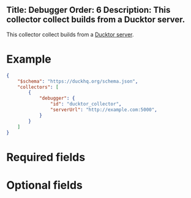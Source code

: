 Title: Debugger
Order: 6
Description: This collector collect builds from a Ducktor server.
---

This collector collect builds from a
[Ducktor server](https://github.com/duckhq/ducktor).

# Example

```json
{
    "$schema": "https://duckhq.org/schema.json",
    "collectors": [
        {
            "debugger": {
                "id": "ducktor_collector",
                "serverUrl": "http://example.com:5000",
            }
        }
    ]
}
```

# Required fields

<?# JsonSchema type=DebuggerConfiguration required=true /?>

# Optional fields

<?# JsonSchema type=DebuggerConfiguration required=false /?>